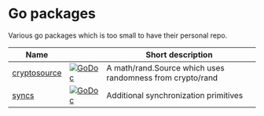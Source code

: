 # Go packages

Various go packages which is too small to have their personal repo.

| Name |  | Short description |
| --- | --- | --- |
| [cryptosource](cryptosource/) | [![GoDoc][doc-img]][doc-cryptosource] |  A math/rand.Source which uses randomness from crypto/rand | 
| [syncs](syncs/) | [![GoDoc][doc-img]][doc-syncs] | Additional synchronization primitives |

[doc-img]: https://godoc.org/go.pr0ger.dev?status.svg
[doc-cryptosource]: https://pkg.go.dev/go.pr0ger.dev/cryptosource
[doc-syncs]: https://pkg.go.dev/go.pr0ger.dev/syncs
